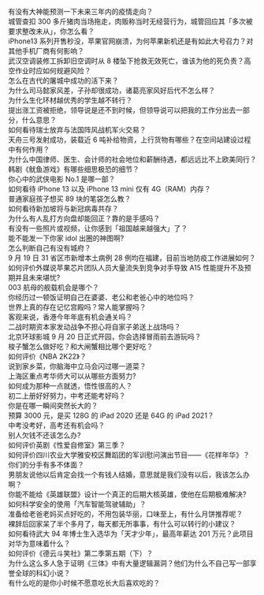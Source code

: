 有没有大神能预测一下未来三年内的疫情走向？  
城管查扣 300 多斤猪肉当场拖走，肉贩称当时无经营行为，城管回应其「多次被要求整改未从」，你怎么看？  
iPhone13 系列开售秒没，苹果官网崩溃，为何苹果新机还是有如此大号召力？对其他手机厂商有何影响？  
武汉空调装修工拆卸旧空调时从 8 楼坠下抢救无效死亡，谁该为他的死负责？高空作业时应如何规避风险？  
怎么在古代的屠城中成功的活下来？  
为什么司马懿家风差，子孙却很成功，诸葛亮家风好后代不怎么样？  
为什么生化环材越优秀的学生越不转行？  
提出涨工资被拒绝，领导说是还不到时候，但领导说可以把我的工作分出去一部分，什么意思？  
如何看待瑞士放弃与法国阵风战机军火交易？  
天舟三号发射成功，装载近 6 吨补给物资，上行货物有哪些？在空间站建设过程中有何作用？  
为什么中国律师、医生、会计师的社会地位和薪酬待遇，都远远比不上欧美同行？  
韩剧《鱿鱼游戏》有哪些细思极恐的细节？  
你心中的武侠电影 No.1 是哪一部？  
如何看待 iPhone 13 以及 iPhone 13 mini  仅有 4G（RAM）内存？  
普通家庭孩子想买 89 块的笔袋怎么教？  
如何看待新加坡将与新冠病毒共存？  
为什么有人乱打方向盘却能回正？靠的是手感吗？  
有没有一些照片或视频，让你感到「祖国越来越强大」了？  
能不能发一下你家 idol 出圈的神图啊?  
怎么判断自己有没有城府？  
9 月 19 日 31 省区市新增本土病例 28 例均在福建，目前当地防疫工作进展如何？  
如何评价外媒说苹果芯片团队人员大量流失到竞争对手导致 A15 性能提升不及预期并且未来堪忧?  
003 航母的舰载机会是哪个？  
你经历过一顿饭证明自己在婆婆、老公和老爸心中的地位吗？  
世界上真的存在记忆宫殿吗？常人能掌握吗？  
客观来说，香港今年年底有机会通关吗？  
二战时期资本家发动战争不担心将自家子弟送上战场吗？  
北京环球影城 9 月 20 日正式开园，你会选择冒雨前去游玩吗？  
梭子蟹怎么做好吃？和大闸蟹相比哪个更好吃？  
如何评价《NBA 2K22》？  
说到家乡菜，你脑海中立马会闪过哪一道菜？  
上海区重点考华师大可以从哪些方面努力?  
如何成为那种一点就透，悟性很高的人？  
初二上册好好努力，中考还能考好吗？  
你是在哪一瞬间突然长大的？  
预算 3000 元，是买 128G 的 iPad 2020 还是 64G 的 iPad 2021？  
中考没考好，高考还有机会吗？  
别人欠钱不还该怎么办?  
如何评价英剧《性爱自修室》第三季？  
如何评价四川农业大学雅安校区舞蹈团的军训慰问演出节目——《花样年华》？  
你们的分手有多不体面？  
男朋友说他以后肯定会找一个有钱人结婚，意思就是我们没有以后，我该怎么办啊？  
你能不能给《英雄联盟》设计一个真正的后期大核英雄，使他在后期极难解决?  
如何科学安全的使用「汽车智能驾驶辅助」？  
准备给老爸老妈买点好吃的，不用包装华丽，口味至上，有什么月饼推荐呢？  
裸辞后回家呆了半个多月了，每天都无所事事，有什么可以转行的小建议？  
如何看待武大 94 年博士生入选华为「天才少年」，最高年薪达 201 万元？此项目对华为意味着什么？  
如何评价《德云斗笑社》第二季第五期（下）？  
为什么这么多人急于证明《三体》中有大量逻辑漏洞？他们为什么不自己写一部享誉全球的科幻小说？  
有什么吃的是你小时候不愿意吃长大后喜欢吃的？  
